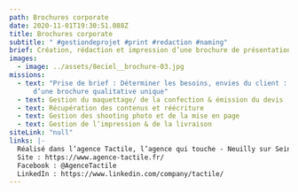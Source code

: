 ```yaml
---
path: Brochures corporate
date: 2020-11-01T19:30:51.088Z
title: Brochures corporate
subtitle: " #gestiondeprojet #print #redaction #naming"
brief: Création, rédaction et impression d’une brochure de présentation corporate
images:
  - image: ../assets/8eciel__brochure-03.jpg
missions:
  - text: "Prise de brief : Déterminer les besoins, envies du client : réalisation
      d’une brochure qualitative unique"
  - text: Gestion du maquettage/ de la confection & émission du devis
  - text: Récupération des contenus et réécriture
  - text: Gestion des shooting photo et de la mise en page
  - text: Gestion de l’impression & de la livraison
siteLink: "null"
links: |-
  Réalisé dans l’agence Tactile, l’agence qui touche - Neuilly sur Seine, France
  Site : https://www.agence-tactile.fr/
  Facebook : @AgenceTactile
  LinkedIn : https://www.linkedin.com/company/tactile/
---
```


